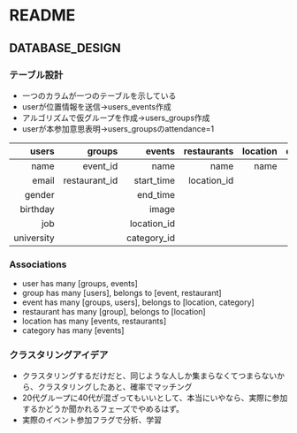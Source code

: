 # README

## DATABASE_DESIGN

### テーブル設計

- 一つのカラムが一つのテーブルを示している
- userが位置情報を送信->users_events作成
- アルゴリズムで仮グループを作成->users_groups作成
- userが本参加意思表明->users_groupsのattendance=1

| users | groups | events | restaurants | location | category | users_groups | users_events |
|---:|---:|---:|---:|---:|---:|---:|---:|
| name       | event_id      | name        | name        | name | name | user_id    | user_id  |
| email      | restaurant_id | start_time  | location_id |      |      | group_id   | event_id |
| gender     |               | end_time    |             |      |      | attendance |          |
| birthday   |               | image       |             |      |      | evaluation |          |
| job        |               | location_id |             |      |      |            |          |
| university |               | category_id |             |      |      |            |          |


### Associations

- user has many [groups, events]
- group has many [users], belongs to [event, restaurant]
- event has many [groups, users], belongs to [location, category]
- restaurant has many [group], belongs to [location]
- location has many [events, restaurants]
- category has many [events]
### クラスタリングアイデア

- クラスタリングするだけだと、同じような人しか集まらなくてつまらないから、クラスタリングしたあと、確率でマッチング
- 20代グループに40代が混ざってもいいとして、本当にいやなら、実際に参加するかどうか聞かれるフェーズでやめるはず。
- 実際のイベント参加フラグで分析、学習
